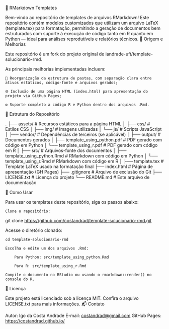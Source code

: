 📄 RMarkdown Templates

Bem-vindo ao repositório de templates de arquivos RMarkdown!
Este repositório contém modelos customizados que utilizam um arquivo LaTeX (template.tex) para formatação, permitindo a geração de documentos bem estruturados com suporte à execução de código tanto em R quanto em Python — ideal para análises reprodutíveis e relatórios técnicos.
🌱 Origem e Melhorias

Este repositório é um fork do projeto original de iandrade-uft/template-solucionario-rmd.

As principais melhorias implementadas incluem:

    📁 Reorganização da estrutura de pastas, com separação clara entre ativos estáticos, código-fonte e arquivos gerados;

    🌐 Inclusão de uma página HTML (index.html) para apresentação do projeto via GitHub Pages;

    ⚙️ Suporte completo a código R e Python dentro dos arquivos .Rmd.

📂 Estrutura do Repositório

.
├── assets/                         # Recursos estáticos para a página HTML
│   ├── css/                        # Estilos CSS
│   ├── img/                        # Imagens utilizadas
│   └── js/                         # Scripts JavaScript
│
├── vendor/                         # Dependências de terceiros (se aplicável)
│
├── output/                         # Documentos gerados
│   ├── template_using_python.pdf   # PDF gerado com código em Python
│   └── template_using_r.pdf        # PDF gerado com código em R
│
├── src/                            # Arquivos-fonte dos documentos
│   ├── template_using_python.Rmd   # RMarkdown com código em Python
│   └── template_using_r.Rmd        # RMarkdown com código em R
│
├── template.tex                    # Template LaTeX usado na formatação final
├── index.html                      # Página de apresentação (GH Pages)
├── .gitignore                      # Arquivo de exclusão do Git
├── LICENSE.txt                     # Licença do projeto
└── README.md                       # Este arquivo de documentação

🚀 Como Usar

Para usar os templates deste repositório, siga os passos abaixo:

    Clone o repositório:

git clone https://github.com/costandrad/template-solucionario-rmd.git

Acesse o diretório clonado:

    cd template-solucionario-rmd

    Escolha e edite um dos arquivos .Rmd:

        Para Python: src/template_using_python.Rmd

        Para R: src/template_using_r.Rmd

    Compile o documento no RStudio ou usando o rmarkdown::render() no console do R.


📄 Licença

Este projeto está licenciado sob a licença MIT.
Confira o arquivo LICENSE.txt para mais informações.
📬 Contato

Autor: Igo da Costa Andrade
E-mail: costandrad@gmail.com
GitHub Pages: https://costandrad.github.io/
